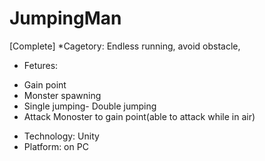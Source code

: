 # JumpingMan
 [Complete]
*Cagetory: Endless running, avoid obstacle, 
* Fetures:
 - Gain point
 - Monster spawning
 - Single jumping- Double jumping
 - Attack Monoster to gain point(able to attack while in air)
* Technology: Unity
* Platform: on PC
